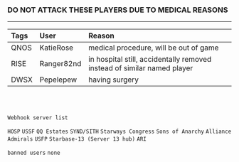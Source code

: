 ### DO NOT ATTACK THESE PLAYERS DUE TO MEDICAL REASONS
---

| Tags | User       | Reason |
|:------|:---------- |:-------|
| QNOS | KatieRose | medical procedure, will be out of game |
| RISE | Ranger82nd | in hospital still, accidentally removed instead of similar named player |
| DWSX | Pepelepew | having surgery |
<br>
<br>

`Webhook server list`

`HOSP`
`USSF`
`QQ Estates`
`SYND/SITH`
`Starways Congress`
`Sons of Anarchy`
`Alliance Admirals`
`USFP`
`Starbase-13 (Server 13 hub)`
`ARI`


`banned users`
`none`
